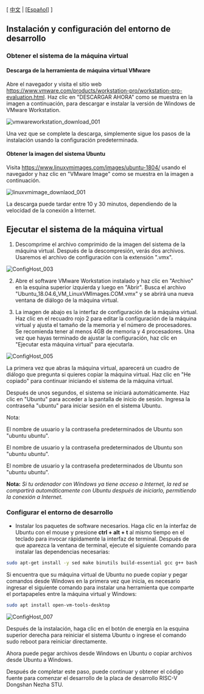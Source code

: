 [ [中文](https://dongshanpi.com/DongshanPi-PicoW/06-ConfigHostEnv/) | [[Español]](https://dongshanpi.com/DongshanPi-PicoW/06-ConfigHostEnv.ES/) ]

## Instalación y configuración del entorno de desarrollo

### Obtener el sistema de la máquina virtual

#### Descarga de la herramienta de máquina virtual VMware

Abre el navegador y visita el sitio web https://www.vmware.com/products/workstation-pro/workstation-pro-evaluation.html. Haz clic en "DESCARGAR AHORA" como se muestra en la imagen a continuación, para descargar e instalar la versión de Windows de VMware Workstation.

![vmwareworkstation_download_001](https://cdn.staticaly.com/gh/DongshanPI/Docs-Photos@master/DongshanNezhaSTU/vmwareworkstation_download_001.png)

Una vez que se complete la descarga, simplemente sigue los pasos de la instalación usando la configuración predeterminada.

#### Obtener la imagen del sistema Ubuntu

Visita https://www.linuxvmimages.com/images/ubuntu-1804/ usando el navegador y haz clic en "VMware Image" como se muestra en la imagen a continuación.

![linuxvmimage_downlaod_001](https://cdn.staticaly.com/gh/DongshanPI/Docs-Photos@master/DongshanNezhaSTU/linuxvmimage_downlaod_001.png)

La descarga puede tardar entre 10 y 30 minutos, dependiendo de la velocidad de la conexión a Internet.

## Ejecutar el sistema de la máquina virtual

1. Descomprime el archivo comprimido de la imagen del sistema de la máquina virtual. Después de la descompresión, verás dos archivos. Usaremos el archivo de configuración con la extensión ".vmx".

![ConfigHost_003](https://cdn.staticaly.com/gh/DongshanPI/Docs-Photos@master/DongshanNezhaSTU/ConfigHost_003.png)

2. Abre el software VMware Workstation instalado y haz clic en "Archivo" en la esquina superior izquierda y luego en "Abrir". Busca el archivo "Ubuntu_18.04.6_VM_LinuxVMImages.COM.vmx" y se abrirá una nueva ventana de diálogo de la máquina virtual.

3. La imagen de abajo es la interfaz de configuración de la máquina virtual. Haz clic en el recuadro rojo 2 para editar la configuración de la máquina virtual y ajusta el tamaño de la memoria y el número de procesadores. Se recomienda tener al menos 4GB de memoria y 4 procesadores. Una vez que hayas terminado de ajustar la configuración, haz clic en "Ejecutar esta máquina virtual" para ejecutarla.

![ConfigHost_005](https://cdn.staticaly.com/gh/DongshanPI/Docs-Photos@master/DongshanNezhaSTU/ConfigHost_005.png)

La primera vez que abras la máquina virtual, aparecerá un cuadro de diálogo que pregunta si quieres copiar la máquina virtual. Haz clic en "He copiado" para continuar iniciando el sistema de la máquina virtual.

Después de unos segundos, el sistema se iniciará automáticamente. Haz clic en "Ubuntu" para acceder a la pantalla de inicio de sesión. Ingresa la contraseña "ubuntu" para iniciar sesión en el sistema Ubuntu.

Nota: 

El nombre de usuario y la contraseña predeterminados de Ubuntu son "ubuntu ubuntu".

El nombre de usuario y la contraseña predeterminados de Ubuntu son "ubuntu ubuntu".

El nombre de usuario y la contraseña predeterminados de Ubuntu son "ubuntu ubuntu".

**Nota:** _Si tu ordenador con Windows ya tiene acceso a Internet, la red se compartirá automáticamente con Ubuntu después de iniciarlo, permitiendo la conexión a Internet._



### Configurar el entorno de desarrollo

* Instalar los paquetes de software necesarios. Haga clic en la interfaz de Ubuntu con el mouse y presione **ctrl + alt + t** al mismo tiempo en el teclado para invocar rápidamente la interfaz de terminal. Después de que aparezca la ventana de terminal, ejecute el siguiente comando para instalar las dependencias necesarias:

```bash
sudo apt-get install -y sed make binutils build-essential gcc g++ bash patch gzip bzip2 perl tar cpio unzip rsync file bc wget python cvs git mercurial rsync subversion android-tools-mkbootimg vim libssl-dev android-tools-fastboot
```

Si encuentra que su máquina virtual de Ubuntu no puede copiar y pegar comandos desde Windows en la primera vez que inicia, es necesario ingresar el siguiente comando para instalar una herramienta que comparte el portapapeles entre la máquina virtual y Windows:

```bash
sudo apt install open-vm-tools-desktop 
```

![ConfigHost_007](https://cdn.staticaly.com/gh/DongshanPI/Docs-Photos@master/DongshanNezhaSTU/ConfigHost_007.png)

Después de la instalación, haga clic en el botón de energía en la esquina superior derecha para reiniciar el sistema Ubuntu o ingrese el comando sudo reboot para reiniciar directamente.

Ahora puede pegar archivos desde Windows en Ubuntu o copiar archivos desde Ubuntu a Windows.

Después de completar este paso, puede continuar y obtener el código fuente para comenzar el desarrollo de la placa de desarrollo RISC-V Dongshan Nezha STU.